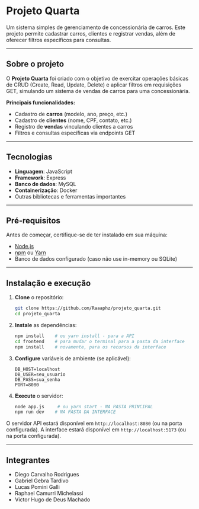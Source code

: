 # Projeto Quarta

Um sistema simples de gerenciamento de concessionária de carros. Este projeto permite cadastrar carros, clientes e registrar vendas, além de oferecer filtros específicos para consultas.

---

## Sobre o projeto

O **Projeto Quarta** foi criado com o objetivo de exercitar operações básicas de CRUD (Create, Read, Update, Delete) e aplicar filtros em requisições GET, simulando um sistema de vendas de carros para uma concessionária.

**Principais funcionalidades:**

- Cadastro de **carros** (modelo, ano, preço, etc.)
- Cadastro de **clientes** (nome, CPF, contato, etc.)
- Registro de **vendas** vinculando clientes a carros
- Filtros e consultas específicas via endpoints GET

---

## Tecnologias

- **Linguagem**: JavaScript
- **Framework**: Express
- **Banco de dados**: MySQL
- **Containerização**: Docker
- Outras bibliotecas e ferramentas importantes

---

## Pré-requisitos

Antes de começar, certifique-se de ter instalado em sua máquina:

- [Node.js](https://nodejs.org/)
- [npm](https://www.npmjs.com/) ou [Yarn](https://yarnpkg.com/)
- Banco de dados configurado (caso não use in-memory ou SQLite)

---

## Instalação e execução

1. **Clone** o repositório:

   ```bash
   git clone https://github.com/Raaaphz/projeto_quarta.git
   cd projeto_quarta
   ```

2. **Instale** as dependências:

   ```bash
   npm install    # ou yarn install - para a API
   cd frontend    # para mudar o terminal para a pasta da interface
   npm install    # novamente, para os recursos da interface
   ```

3. **Configure** variáveis de ambiente (se aplicável):

   ```env
   DB_HOST=localhost
   DB_USER=seu_usuario
   DB_PASS=sua_senha
   PORT=8080
   ```

4. **Execute** o servidor:

   ```bash
   node app.js     # ou yarn start - NA PASTA PRINCIPAL
   npm run dev    # NA PASTA DA INTERFACE
   ```

O servidor API estará disponível em `http://localhost:8080` (ou na porta configurada).
A interface estará disponível em `http://localhost:5173` (ou na porta configurada).

---

## Integrantes

- Diego Carvalho Rodrigues
- Gabriel Gebra Tardivo
- Lucas Pomini Galli
- Raphael Camurri Michelassi
- Victor Hugo de Deus Machado
